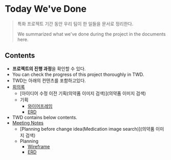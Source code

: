 # Today We've Done

> 특화 프로젝트 기간 동안 우리 팀이 한 일들을 문서로 정리한다.
>
> We summarized what we've done during the project in the documents here.

## Contents

- **프로젝트의 진행 과정**을 확인할 수 있다.
- You can check the progress of this project thoroughly in TWD.
- TWD는 아래의 컨텐츠를 포함하고있다.
- [회의록](회의록)
  - [아이디어 수정 이전 기획(의약품 이미지 검색)](의약품 이미지 검색)
  - 기획
  	- [와이어프레임](ARI_와이어프레임.pdf)
  	- [ERD](ERD.md)
- TWD contains below contents.
- [Meeting Notes](회의록)
  - [Planning before change idea(Medication image search)](의약품 이미지 검색)
  - Planning
    - [Wireframe](ARI_와이어프레임.pdf)
    - [ERD](ERD.md)
